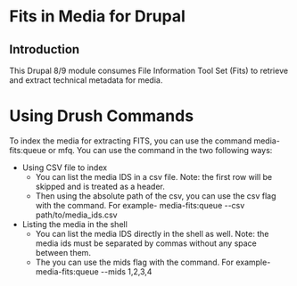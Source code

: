 # Fits in Media for Drupal

## Introduction

This Drupal 8/9 module consumes File Information Tool Set (Fits) to retrieve and extract technical metadata for media.

# Using Drush Commands

To index the media for extracting FITS, you can use the command media-fits:queue or mfq. You can use the command in the two following ways:
- Using CSV file to index
    - You can list the media IDS in a csv file. Note: the first row will be skipped and is treated as a header.
    - Then using the absolute path of the csv, you can use the csv flag with the command. For example- media-fits:queue --csv path/to/media_ids.csv
- Listing the media in the shell
    - You can list the media IDS directly in the shell as well. Note: the media ids must be separated by commas without any space between them.
    - The you can use the mids flag with the command. For example- media-fits:queue --mids 1,2,3,4